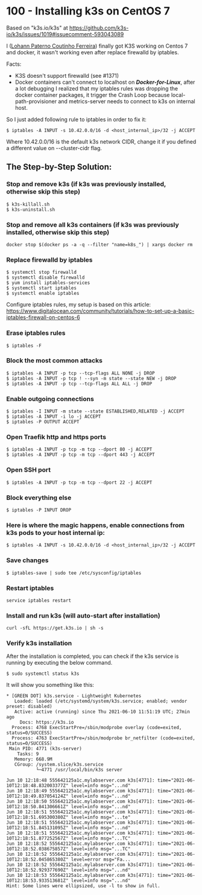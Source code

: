 # 100 - Installing k3s on CentOS 7

Based on "k3s.io/k3s" at https://github.com/k3s-io/k3s/issues/1019#issuecomment-593043089

I ([Lohann Paterno Coutinho Ferreira](https://github.com/Lohann)) finally got K3S working on Centos 7 and docker, it wasn't working even after replace firewalld by iptables.

Facts:

-	K3S doesn't support firewalld (see #1371)
-	Docker containers can't connect to localhost on ***Docker-for-Linux***, after a lot debugging I realized that my iptables rules was dropping the docker container packages, it trigger the Crash Loop because local-path-provisioner and metrics-server needs to connect to k3s on internal host.

So I just added following rule to iptables in order to fix it:

```
$ iptables -A INPUT -s 10.42.0.0/16 -d <host_internal_ip>/32 -j ACCEPT
```

Where 10.42.0.0/16 is the default k3s network CIDR, change it if you defined a different value on --cluster-cidr flag.

## The Step-by-Step Solution:

### Stop and remove k3s (if k3s was previously installed, otherwise skip this step)
```
$ k3s-killall.sh
$ k3s-uninstall.sh
```

### Stop and remove all k3s containers (if k3s was previously installed, otherwise skip this step)
```
docker stop $(docker ps -a -q --filter "name=k8s_") | xargs docker rm
```

### Replace firewalld by iptables
```
$ systemctl stop firewalld
$ systemctl disable firewalld
$ yum install iptables-services
$ systemctl start iptables
$ systemctl enable iptables
```

Configure iptables rules, my setup is based on this article: https://www.digitalocean.com/community/tutorials/how-to-set-up-a-basic-iptables-firewall-on-centos-6

### Erase iptables rules
```
$ iptables -F
```

### Block the most common attacks
```
$ iptables -A INPUT -p tcp --tcp-flags ALL NONE -j DROP
$ iptables -A INPUT -p tcp ! --syn -m state --state NEW -j DROP
$ iptables -A INPUT -p tcp --tcp-flags ALL ALL -j DROP
```

### Enable outgoing connections
```
$ iptables -I INPUT -m state --state ESTABLISHED,RELATED -j ACCEPT
$ iptables -A INPUT -i lo -j ACCEPT
$ iptables -P OUTPUT ACCEPT
```

### Open Traefik http and https ports
```
$ iptables -A INPUT -p tcp -m tcp --dport 80 -j ACCEPT
$ iptables -A INPUT -p tcp -m tcp --dport 443 -j ACCEPT
```

### Open SSH port
```
$ iptables -A INPUT -p tcp -m tcp --dport 22 -j ACCEPT
```

### Block everything else
```
$ iptables -P INPUT DROP
```

### Here is where the magic happens, enable connections from k3s pods to your host internal ip:
```
$ iptables -A INPUT -s 10.42.0.0/16 -d <host_internal_ip>/32 -j ACCEPT
```

### Save changes 
```
$ iptables-save | sudo tee /etc/sysconfig/iptables
```

### Restart iptables
```
service iptables restart
```

### Install and run k3s (will auto-start after installation)
```
curl -sfL https://get.k3s.io | sh -s 
```

### Verify k3s installation

After the installation is completed, you can check if the k3s service is running by executing the below command.
```
$ sudo systemctl status k3s
```

It will show you something like this:
```
* [GREEN DOT] k3s.service - Lightweight Kubernetes
   Loaded: loaded (/etc/systemd/system/k3s.service; enabled; vendor preset: disabled)
   Active: active (running) since Thu 2021-06-10 11:51:19 UTC; 27min ago
     Docs: https://k3s.io
  Process: 4768 ExecStartPre=/sbin/modprobe overlay (code=exited, status=0/SUCCESS)
  Process: 4763 ExecStartPre=/sbin/modprobe br_netfilter (code=exited, status=0/SUCCESS)
 Main PID: 4771 (k3s-server)
    Tasks: 9
   Memory: 668.9M
   CGroup: /system.slice/k3s.service
           └─4771 /usr/local/bin/k3s server

Jun 10 12:18:48 555642125a1c.mylabserver.com k3s[4771]: time="2021-06-10T12:18:48.832003377Z" level=info msg="...nd"
Jun 10 12:18:49 555642125a1c.mylabserver.com k3s[4771]: time="2021-06-10T12:18:49.837054124Z" level=info msg="...nd"
Jun 10 12:18:50 555642125a1c.mylabserver.com k3s[4771]: time="2021-06-10T12:18:50.841306661Z" level=info msg="...nd"
Jun 10 12:18:51 555642125a1c.mylabserver.com k3s[4771]: time="2021-06-10T12:18:51.695300380Z" level=info msg="...te"
Jun 10 12:18:51 555642125a1c.mylabserver.com k3s[4771]: time="2021-06-10T12:18:51.845131095Z" level=info msg="...nd"
Jun 10 12:18:51 555642125a1c.mylabserver.com k3s[4771]: time="2021-06-10T12:18:51.877252567Z" level=info msg="...TC"
Jun 10 12:18:52 555642125a1c.mylabserver.com k3s[4771]: time="2021-06-10T12:18:52.038675857Z" level=info msg="...TC"
Jun 10 12:18:52 555642125a1c.mylabserver.com k3s[4771]: time="2021-06-10T12:18:52.045865380Z" level=error msg="Fa...
Jun 10 12:18:52 555642125a1c.mylabserver.com k3s[4771]: time="2021-06-10T12:18:52.929377690Z" level=info msg="...nd"
Jun 10 12:18:53 555642125a1c.mylabserver.com k3s[4771]: time="2021-06-10T12:18:53.933513681Z" level=info msg="...nd"
Hint: Some lines were ellipsized, use -l to show in full.
```

